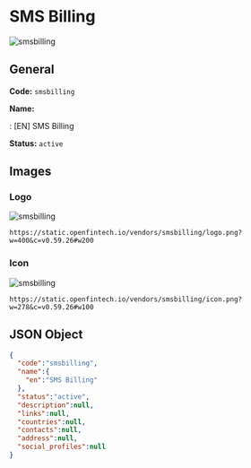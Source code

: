 
# SMS Billing 
![smsbilling](https://static.openfintech.io/vendors/smsbilling/logo.png?w=400&c=v0.59.26#w200)  

## General 
 
**Code:** `smsbilling` 
 
**Name:** 
 
:	[EN] SMS Billing 
 
**Status:** `active` 
 

## Images 

### Logo 
 
![smsbilling](https://static.openfintech.io/vendors/smsbilling/logo.png?w=400&c=v0.59.26#w200)  

```
https://static.openfintech.io/vendors/smsbilling/logo.png?w=400&c=v0.59.26#w200
```  

### Icon 
 
![smsbilling](https://static.openfintech.io/vendors/smsbilling/icon.png?w=278&c=v0.59.26#w100)  

```
https://static.openfintech.io/vendors/smsbilling/icon.png?w=278&c=v0.59.26#w100
```  

## JSON Object 

```json
{
  "code":"smsbilling",
  "name":{
    "en":"SMS Billing"
  },
  "status":"active",
  "description":null,
  "links":null,
  "countries":null,
  "contacts":null,
  "address":null,
  "social_profiles":null
}
```  
